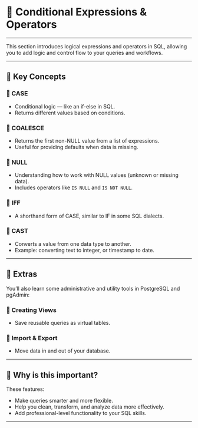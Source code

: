# 📒 Conditional Expressions & Operators

---

This section introduces logical expressions and operators in SQL, allowing you to add logic and control flow to your queries and workflows.

---

## 🧩 Key Concepts

### 🔷 CASE
- Conditional logic — like an if-else in SQL.
- Returns different values based on conditions.

### 🔷 COALESCE
- Returns the first non-NULL value from a list of expressions.
- Useful for providing defaults when data is missing.

### 🔷 NULL
- Understanding how to work with NULL values (unknown or missing data).
- Includes operators like `IS NULL` and `IS NOT NULL`.

### 🔷 IFF
- A shorthand form of CASE, similar to IF in some SQL dialects.

### 🔷 CAST
- Converts a value from one data type to another.
- Example: converting text to integer, or timestamp to date.

---

## 🧩 Extras

You’ll also learn some administrative and utility tools in PostgreSQL and pgAdmin:

### 🔷 Creating Views
- Save reusable queries as virtual tables.

### 🔷 Import & Export
- Move data in and out of your database.

---

## 🌟 Why is this important?

These features:
- Make queries smarter and more flexible.
- Help you clean, transform, and analyze data more effectively.
- Add professional-level functionality to your SQL skills.

---
